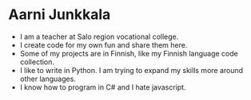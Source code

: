 # Aarni Junkkala
- I am a teacher at Salo region vocational college.
- I create code for my own fun and share them here.
- Some of my projects are in Finnish, like my Finnish language code collection.
- I like to write in Python. I am trying to expand my skills more around other languages.
- I know how to program in C# and I hate javascript.
